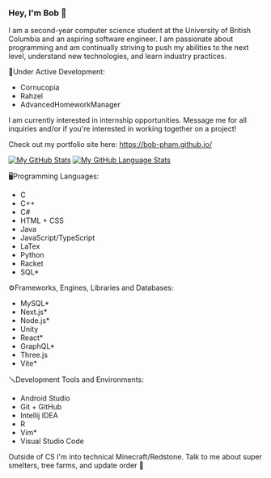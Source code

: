 ### Hey, I'm Bob 👋

I am a second-year computer science student at the University of British Columbia and an aspiring software engineer. I am passionate about programming and am continually striving to push my abilities to the next level, understand new technologies, and learn industry practices.

🔧Under Active Development:
 - Cornucopia
 - Rahzel
 - AdvancedHomeworkManager

I am currently interested in internship opportunities. Message me for all inquiries and/or if you're interested in working together on a project! 

Check out my portfolio site here: https://bob-pham.github.io/ 

[![My GitHub Stats](https://github-readme-stats.vercel.app/api/?username=bob-pham&count_private=true&theme=tokyonight&showicons=true)]()
[![My GitHub Language Stats](https://github-readme-stats.vercel.app/api/top-langs/?username=bob-pham&langs_count=5&theme=tokyonight)]()

🖥️Programming Languages: 
 - C
 - C++
 - C#
 - HTML + CSS
 - Java
 - JavaScript/TypeScript
 - LaTex
 - Python
 - Racket
 - SQL*

⚙️Frameworks, Engines, Libraries and Databases:
 - MySQL*
 - Next.js*
 - Node.js*
 - Unity
 - React*
 - GraphQL*
 - Three.js
 - Vite*

🪛Development Tools and Environments:
 - Android Studio
 - Git + GitHub
 - Intellij IDEA
 - R
 - Vim*
 - Visual Studio Code


Outside of CS I'm into technical Minecraft/Redstone. Talk to me about super smelters, tree farms, and update order 🚀
